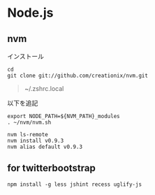 # Node.js

## nvm

インストール

```
cd 
git clone git://github.com/creationix/nvm.git
```

> ~/.zshrc.local

以下を追記
```
export NODE_PATH=${NVM_PATH}_modules
. ~/nvm/nvm.sh
```

```
nvm ls-remote
nvm install v0.9.3
nvm alias default v0.9.3
```

## for twitterbootstrap

```
npm install -g less jshint recess uglify-js
```


